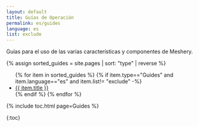 ```yaml
---
layout: default
title: Guías de Operación
permalink: es/guides
language: es
list: exclude
---
```


Guías para el uso de las varias características y componentes de Meshery.

{% assign sorted_guides = site.pages | sort: "type" | reverse %}

<ul>
    {% for item in sorted_guides %}
    {% if item.type=="Guides" and item.language=="es" and item.list!= "exclude" -%}
      <li><a href="{{ site.baseurl }}{{ item.url }}">{{ item.title }}</a></li>
      {% endif %}
    {% endfor %}
</ul>

{% include toc.html page=Guides %}

{:toc}

<!-- {% comment %}
#
#  Change date order by adding '| reversed'
#  To sort by title or other variables use {% assign sorted_posts = category[1] | sort: 'title' %}
#
{% endcomment %}

{% for guide in site.adapter %}
<h2 id="{{guide[0] | uri_escape | downcase }}">{{guide[0] | capitalize}}1</h2>

{% endfor %}

{% assign sorted_guides = site.guides | sort %}
{% for guide in sorted_guides %}
<h2 id="{{guide[0] | uri_escape | downcase }}">{{guide[0] | capitalize}}</h2>

{% endfor %} -->
